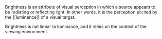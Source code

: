 Brightness is an attribute of visual perception in which a source appears to be radiating or reflecting light. In other words, it is the perception elicited by the [[luminance]] of a visual target.

Brightness is not linear to luminance, and it relies on the context of the viewing environment.